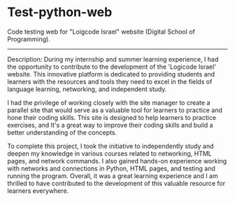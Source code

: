 # Test-python-web
Code testing web for "Loigcode Israel" website (Digital School of Programming).

_____
Description:
During my internship and summer learning experience, I had the opportunity to contribute to the development of the 'Logicode Israel' website. This innovative platform is dedicated to providing students and learners with the resources and tools they need to excel in the fields of language learning, networking, and independent study.

I had the privilege of working closely with the site manager to create a parallel site that would serve as a valuable tool for learners to practice and hone their coding skills. This site is designed to help learners to practice exercises, and It's a great way to improve their coding skills and build a better understanding of the concepts.

To complete this project, I took the initiative to independently study and deepen my knowledge in various courses related to networking, HTML pages, and network commands. I also gained hands-on experience working with networks and connections in Python, HTML pages, and testing and running the program. Overall, it was a great learning experience and I am thrilled to have contributed to the development of this valuable resource for learners everywhere.
